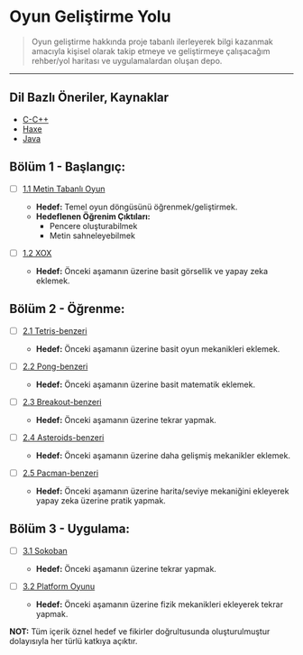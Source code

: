 # Oyun Geliştirme Yolu
> Oyun geliştirme hakkında proje tabanlı ilerleyerek bilgi kazanmak amacıyla kişisel olarak takip etmeye ve geliştirmeye çalışacağım rehber/yol haritası ve uygulamalardan oluşan depo.

---

## Dil Bazlı Öneriler, Kaynaklar

- [C-C++](c-cpp.md)
- [Haxe](haxe.md)
- [Java](java.md)



## Bölüm 1 - Başlangıç:

- [ ] [1.1 Metin Tabanlı Oyun]()
    - **Hedef:** Temel oyun döngüsünü öğrenmek/geliştirmek.
    - **Hedeflenen Öğrenim Çıktıları:**
        - Pencere oluşturabilmek
        - Metin sahneleyebilmek

- [ ] [1.2 XOX]()
    - **Hedef:** Önceki aşamanın üzerine basit görsellik ve yapay zeka eklemek.



## Bölüm 2 - Öğrenme:

- [ ] [2.1 Tetris-benzeri]()
    - **Hedef:** Önceki aşamanın üzerine basit oyun mekanikleri eklemek.

- [ ] [2.2 Pong-benzeri]()
    - **Hedef:** Önceki aşamanın üzerine basit matematik eklemek.

- [ ] [2.3 Breakout-benzeri]()
    - **Hedef:** Önceki aşamanın üzerine tekrar yapmak.

- [ ] [2.4 Asteroids-benzeri]()
    - **Hedef:** Önceki aşamanın üzerine daha gelişmiş mekanikler eklemek.

- [ ] [2.5 Pacman-benzeri]()
    - **Hedef:** Önceki aşamanın üzerine harita/seviye mekaniğini ekleyerek yapay zeka üzerine pratik yapmak.



## Bölüm 3 - Uygulama:

- [ ] [3.1 Sokoban]()
    - **Hedef:** Önceki aşamanın üzerine tekrar yapmak.

- [ ] [3.2 Platform Oyunu]()
    - **Hedef:** Önceki aşamanın üzerine fizik mekanikleri ekleyerek tekrar yapmak.


**NOT:** Tüm içerik öznel hedef ve fikirler doğrultusunda oluşturulmuştur dolayısıyla her türlü katkıya açıktır.
